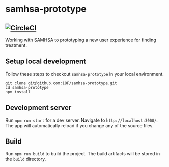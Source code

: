 # samhsa-prototype
[![CircleCI](https://circleci.com/gh/18F/samhsa-prototype/tree/master.svg?style=svg)](https://circleci.com/gh/18F/samhsa-prototype/tree/master)
----
Working with SAMHSA to prototyping a new user experience for finding treatment.

## Setup local development
Follow these steps to checkout `samhsa-prototype` in your local environment.
```
git clone git@github.com:18F/samhsa-prototype.git
cd samhsa-prototype
npm install
```

## Development server

Run `npm run start` for a dev server. Navigate to `http://localhost:3000/`.
The app will automatically reload if you change any of the source files.

## Build

Run `npm run build` to build the project. The build artifacts will be stored in the `build` directory.
